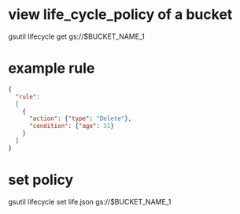 # view life_cycle_policy of a bucket 
gsutil lifecycle get gs://$BUCKET_NAME_1

# example rule
```json
{
  "rule":
  [
    {
      "action": {"type": "Delete"},
      "condition": {"age": 31}
    }
  ]
}
```
# set policy
gsutil lifecycle set life.json gs://$BUCKET_NAME_1